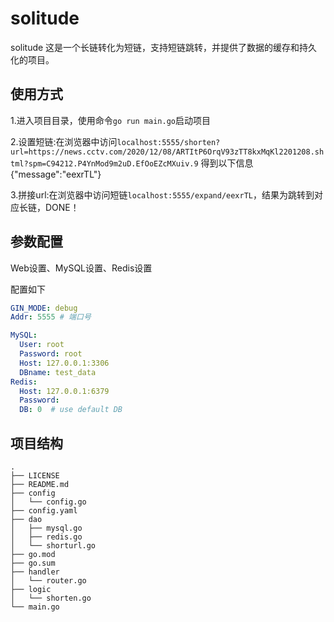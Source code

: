 # solitude
solitude 这是一个长链转化为短链，支持短链跳转，并提供了数据的缓存和持久化的项目。

## 使用方式
1.进入项目目录，使用命令`go run main.go`启动项目

2.设置短链:在浏览器中访问`localhost:5555/shorten?url=https://news.cctv.com/2020/12/08/ARTItP6OrqV93zTT8kxMqKl2201208.shtml?spm=C94212.P4YnMod9m2uD.EfOoEZcMXuiv.9`
得到以下信息{"message":"eexrTL"}

3.拼接url:在浏览器中访问短链`localhost:5555/expand/eexrTL`，结果为跳转到对应长链，DONE！

## 参数配置
Web设置、MySQL设置、Redis设置

配置如下
```yaml
GIN_MODE: debug
Addr: 5555 # 端口号

MySQL:
  User: root
  Password: root
  Host: 127.0.0.1:3306
  DBname: test_data
Redis:
  Host: 127.0.0.1:6379
  Password:
  DB: 0  # use default DB
```

## 项目结构
```
.
├── LICENSE
├── README.md
├── config
│   └── config.go
├── config.yaml
├── dao
│   ├── mysql.go
│   ├── redis.go
│   └── shorturl.go
├── go.mod
├── go.sum
├── handler
│   └── router.go
├── logic
│   └── shorten.go
└── main.go
```
